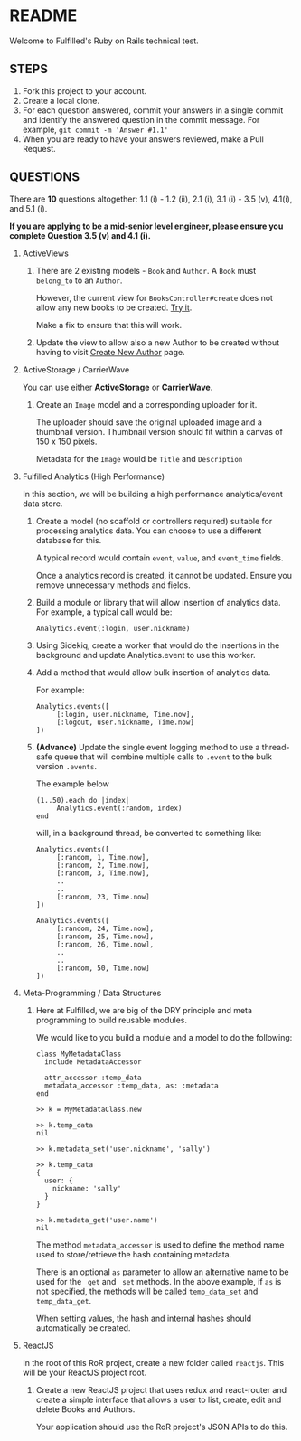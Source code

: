 # README

Welcome to Fulfilled's Ruby on Rails technical test.

## STEPS

1. Fork this project to your account.
2. Create a local clone.
3. For each question answered, commit your answers in a single commit and identify the answered question in the commit message. For example, ``git commit -m 'Answer #1.1'``
4. When you are ready to have your answers reviewed, make a Pull Request.

## QUESTIONS

There are **10** questions altogether: 1.1 (i) - 1.2 (ii), 2.1 (i), 3.1 (i) - 3.5 (v), 4.1(i), and 5.1 (i).

**If you are applying to be a mid-senior level engineer, please ensure you complete Question 3.5 (v) and 4.1 (i).**

1. ActiveViews

    1. There are 2 existing models - `Book` and `Author`. A `Book` must `belong_to` to an `Author`.

       However, the current view for `BooksController#create` does not allow any new books to be created. [Try it](http://localhost:3000/books/new).

       Make a fix to ensure that this will work.

    2. Update the view to allow also a new Author to be created without having to visit [Create New Author](http://localhost:3000/authors/new) page.

2. ActiveStorage / CarrierWave

   You can use either **ActiveStorage** or **CarrierWave**.

    1. Create an `Image` model and a corresponding uploader for it.

       The uploader should save the original uploaded image and a thumbnail version. Thumbnail version should fit within a canvas of 150 x 150 pixels.

       Metadata for the `Image` would be `Title` and `Description`

3. Fulfilled Analytics (High Performance)

   In this section, we will be building a high performance  analytics/event data store.

    1. Create a model (no scaffold or controllers required) suitable for processing analytics data. You can choose to use a different database for this.

       A typical record would contain `event`, `value`, and `event_time` fields.

       Once a analytics record is created, it cannot be updated. Ensure you remove unnecessary methods and fields.

    2. Build a module or library that will allow insertion of analytics data. For example, a typical call would be:

       ``Analytics.event(:login, user.nickname)``

    3. Using Sidekiq, create a worker that would do the insertions in the background and update Analytics.event to use this worker.

    4. Add a method that would allow bulk insertion of analytics data.

       For example:

       ```
       Analytics.events([
            [:login, user.nickname, Time.now],
            [:logout, user.nickname, Time.now]
       ])
       ```

    5. **(Advance)** Update the single event logging method to use a thread-safe queue that will combine multiple calls to `.event` to the bulk version `.events`.

       The example below

       ```
       (1..50).each do |index|
            Analytics.event(:random, index)
       end
       ```

       will, in a background thread, be converted to something like:

       ```
       Analytics.events([
            [:random, 1, Time.now],
            [:random, 2, Time.now],
            [:random, 3, Time.now],
            ..
            ..
            [:random, 23, Time.now]
       ])

       Analytics.events([
            [:random, 24, Time.now],
            [:random, 25, Time.now],
            [:random, 26, Time.now],
            ..
            ..
            [:random, 50, Time.now]
       ])
       ```
4. Meta-Programming / Data Structures

   1. Here at Fulfilled, we are big of the DRY principle and meta programming to build reusable modules.

      We would like to you build a module and a model to do the following:

      ```
      class MyMetadataClass
        include MetadataAccessor

        attr_accessor :temp_data
        metadata_accessor :temp_data, as: :metadata
      end

      >> k = MyMetadataClass.new

      >> k.temp_data
      nil

      >> k.metadata_set('user.nickname', 'sally')

      >> k.temp_data
      {
        user: {
          nickname: 'sally'
        }
      }

      >> k.metadata_get('user.name')
      nil
      ```

      The method `metadata_accessor` is used to define the method name used to store/retrieve the hash containing metadata.

      There is an optional `as` parameter to allow an alternative name to be used for the `_get` and `_set` methods. In the above example, if `as` is not specified, the methods will be called `temp_data_set` and `temp_data_get`.

      When setting values, the hash and internal hashes should automatically be created.

5. ReactJS

   In the root of this RoR project, create a new folder called `reactjs`. This will be your ReactJS project root.

    1. Create a new ReactJS project that uses redux and react-router and create a simple interface that allows a user to list, create, edit and delete Books and Authors.

       Your application should use the RoR project's JSON APIs to do this.

